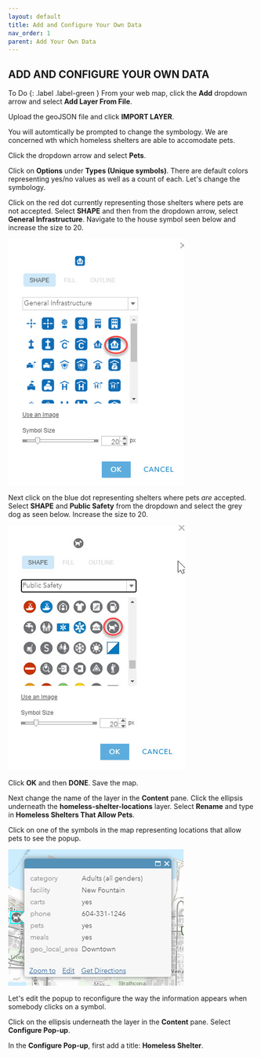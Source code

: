 ```yaml
---
layout: default
title: Add and Configure Your Own Data
nav_order: 1
parent: Add Your Own Data
---
```


## ADD AND CONFIGURE YOUR OWN DATA

To Do
{: .label .label-green }
From your web map, click the **Add** dropdown arrow and select **Add Layer From File**.

Upload the geoJSON file and click **IMPORT LAYER**.

You will automtically be prompted to change the symbology. 
We are concerned wth which homeless shelters are able to accomodate pets.

Click the dropdown arrow and select **Pets**. 

Click on **Options** under **Types (Unique symbols)**.
There are default colors representing yes/no values as well as a count of each.
Let's change the symbology.

Click on the red dot currently representing those shelters where pets are not accepted.
Select **SHAPE** and then from the dropdown arrow, select **General Infrastructure**. 
Navigate to the house symbol seen below and increase the size to 20.

![blueHouse.jpg](https://raw.githubusercontent.com/fiddleHeads/intro-AGOL/master/content/images/blueHouse.jpg)

Next click on the blue dot representing shelters where pets *are* accepted.
Select **SHAPE** and **Public Safety** from the dropdown and select the grey dog as seen below. 
Increase the size to 20.

![greydog.jpg](https://raw.githubusercontent.com/fiddleHeads/intro-AGOL/master/content/images/greyDog.jpg)

Click **OK** and then **DONE**.
Save the map.

Next change the name of the layer in the **Content** pane.
Click the ellipsis underneath the **homeless-shelter-locations** layer.
Select **Rename** and type in **Homeless Shelters That Allow Pets**.

Click on one of the symbols in the map representing locations that allow pets to see the popup.

![popup.jpg](https://raw.githubusercontent.com/fiddleHeads/intro-AGOL/master/content/images/popup.jpg)

Let's edit the popup to reconfigure the way the information appears when somebody clicks on a symbol.

Click on the ellipsis underneath the layer in the **Content** pane. 
Select **Configure Pop-up**.

In the **Configure Pop-up**, first add a title: **Homeless Shelter**.




